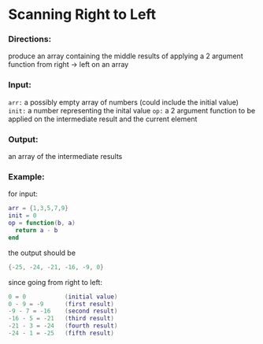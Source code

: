 # Scanning Right to Left

### Directions:
produce an array containing the middle results of applying a 2 argument function from right → left on an array


### Input:
`arr:` a possibly empty array of numbers (could include the initial value)
`init:` a number representing the inital value
`op:` a 2 argument function to be applied on the intermediate result and the current element
 

### Output:
an array of the intermediate results

### Example:

for input:
```lua
arr = {1,3,5,7,9}
init = 0
op = function(b, a)
  return a - b
end
```
the output should be 
```lua
{-25, -24, -21, -16, -9, 0}
```
since going from right to left:
```lua
0 = 0           (initial value)
0 - 9 = -9      (first result)
-9 - 7 = -16    (second result)
-16 - 5 = -21   (third result)
-21 - 3 = -24   (fourth result)
-24 - 1 = -25   (fifth result)
```

